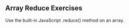 Array Reduce Exercises
----------------------
Use the built-in JavaScript .reduce() method on an array.